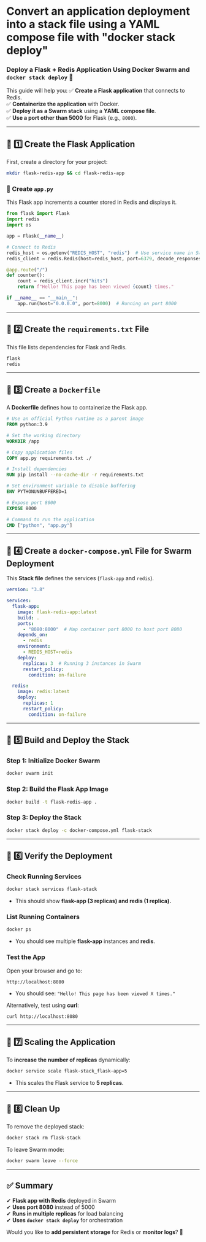# Convert an application deployment into a stack file using a YAML compose file with "docker stack deploy"

### **Deploy a Flask + Redis Application Using Docker Swarm and `docker stack deploy`** 🚀

This guide will help you:
✅ **Create a Flask application** that connects to Redis.  
✅ **Containerize the application** with Docker.  
✅ **Deploy it as a Swarm stack** using a **YAML compose file**.  
✅ **Use a port other than 5000** for Flask (e.g., `8000`).

---

## **🔹 1️⃣ Create the Flask Application**
First, create a directory for your project:
```sh
mkdir flask-redis-app && cd flask-redis-app
```

### **📌 Create `app.py`**
This Flask app increments a counter stored in Redis and displays it.

```python
from flask import Flask
import redis
import os

app = Flask(__name__)

# Connect to Redis
redis_host = os.getenv("REDIS_HOST", "redis")  # Use service name in Swarm
redis_client = redis.Redis(host=redis_host, port=6379, decode_responses=True)

@app.route("/")
def counter():
    count = redis_client.incr("hits")
    return f"Hello! This page has been viewed {count} times."

if __name__ == "__main__":
    app.run(host="0.0.0.0", port=8000)  # Running on port 8000
```

---

## **🔹 2️⃣ Create the `requirements.txt` File**
This file lists dependencies for Flask and Redis.

```txt
flask
redis
```

---

## **🔹 3️⃣ Create a `Dockerfile`**
A **Dockerfile** defines how to containerize the Flask app.

```dockerfile
# Use an official Python runtime as a parent image
FROM python:3.9

# Set the working directory
WORKDIR /app

# Copy application files
COPY app.py requirements.txt ./

# Install dependencies
RUN pip install --no-cache-dir -r requirements.txt

# Set environment variable to disable buffering
ENV PYTHONUNBUFFERED=1

# Expose port 8000
EXPOSE 8000

# Command to run the application
CMD ["python", "app.py"]
```

---

## **🔹 4️⃣ Create a `docker-compose.yml` File for Swarm Deployment**
This **Stack file** defines the services (`flask-app` and `redis`).

```yaml
version: "3.8"

services:
  flask-app:
    image: flask-redis-app:latest
    build: .
    ports:
      - "8080:8000"  # Map container port 8000 to host port 8080
    depends_on:
      - redis
    environment:
      - REDIS_HOST=redis
    deploy:
      replicas: 3  # Running 3 instances in Swarm
      restart_policy:
        condition: on-failure

  redis:
    image: redis:latest
    deploy:
      replicas: 1
      restart_policy:
        condition: on-failure
```

---

## **🔹 5️⃣ Build and Deploy the Stack**
### **Step 1: Initialize Docker Swarm**
```sh
docker swarm init
```

### **Step 2: Build the Flask App Image**
```sh
docker build -t flask-redis-app .
```

### **Step 3: Deploy the Stack**
```sh
docker stack deploy -c docker-compose.yml flask-stack
```

---

## **🔹 6️⃣ Verify the Deployment**
### **Check Running Services**
```sh
docker stack services flask-stack
```
- This should show **flask-app (3 replicas) and redis (1 replica).**

### **List Running Containers**
```sh
docker ps
```
- You should see multiple **flask-app** instances and **redis**.

### **Test the App**
Open your browser and go to:
```
http://localhost:8080
```
- You should see: `"Hello! This page has been viewed X times."`

Alternatively, test using **curl**:
```sh
curl http://localhost:8080
```

---

## **🔹 7️⃣ Scaling the Application**
To **increase the number of replicas** dynamically:
```sh
docker service scale flask-stack_flask-app=5
```
- This scales the Flask service to **5 replicas**.

---

## **🔹 8️⃣ Clean Up**
To remove the deployed stack:
```sh
docker stack rm flask-stack
```
To leave Swarm mode:
```sh
docker swarm leave --force
```

---

## **✅ Summary**
✔ **Flask app with Redis** deployed in Swarm  
✔ **Uses port 8080** instead of 5000  
✔ **Runs in multiple replicas** for load balancing  
✔ **Uses `docker stack deploy`** for orchestration

Would you like to **add persistent storage** for Redis or **monitor logs**? 🚀